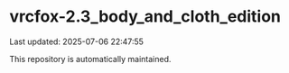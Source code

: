 # vrcfox-2.3_body_and_cloth_edition

Last updated: 2025-07-06 22:47:55

This repository is automatically maintained.
